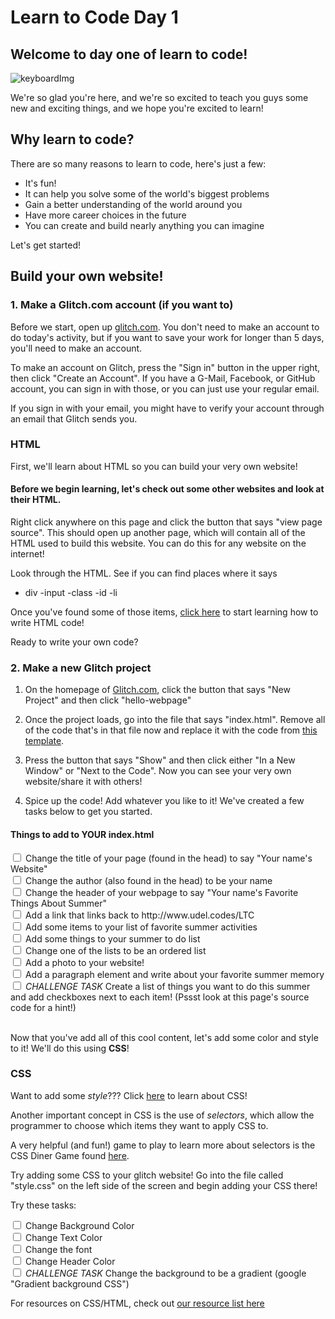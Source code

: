 <h1> Learn to Code Day 1</h1>
<h2>Welcome to day one of learn to code!</h2>

![keyboardImg](https://images.unsplash.com/photo-1585676623595-e60b97115f7e?ixlib=rb-1.2.1&ixid=eyJhcHBfaWQiOjEyMDd9&auto=format&fit=crop&w=1050&q=80)
<p> We're so glad you're here, and we're so excited to teach you guys some new and exciting things, and we hope you're excited to learn!</p>
<h2> Why learn to code? </h2>
There are so many reasons to learn to code, here's just a few: 
<ul>
  <li>It's fun!</li>
  <li>It can help you solve some of the world's biggest problems</li>
  <li>Gain a better understanding of the world around you</li>
  <li>Have more career choices in the future</li>
  <li>You can create and build nearly anything you can imagine</li>
</ul>
Let's get started! 
<h2>Build your own website!</h2>

<h3> 1. Make a Glitch.com account (if you want to) </h3>

Before we start, open up <a href="https://glitch.com" target="_blank">glitch.com</a>. You don't need to make an account to do today's activity, but if you want to save your work for longer than 5 days, you'll need to make an account. 

To make an account on Glitch, press the "Sign in" button in the upper right, then click "Create an Account". If you have a G-Mail, Facebook, or GitHub account, you can sign in with those, or you can just use your regular email.

If you sign in with your email, you might have to verify your account through an email that Glitch sends you.

<h3>HTML</h3>
First, we'll learn about HTML so you can build your very own website!

#### Before we begin learning, let's check out some other websites and look at their HTML. 

Right click anywhere on this page and click the button that says "view page source". This should open up another page, which will contain all of the HTML used to build this website. You can do this for any website on the internet!

Look through the HTML. See if you can find places where it says 

- div
-input
-class
-id
-li

Once you've found some of those items, <a href="./introtohtml/index.html" target="_blank" >click here</a> to start learning how to write HTML code! 

Ready to write your own code? 

<h3> 2. Make a new Glitch project </h3>

1. On the homepage of [Glitch.com](https://glitch.com), click the button that says "New Project" and then click "hello-webpage"

2. Once the project loads, go into the file that says "index.html". Remove all of the code that's in that file now and replace it with the code from <a href="./template.txt" target="_blank">this template</a>.

3. Press the button that says "Show" and then click either "In a New Window" or "Next to the Code". Now you can see your very own website/share it with others!

3. Spice up the code! Add whatever you like to it! We've created a few tasks below to get you started.


#### Things to add to YOUR index.html
<div>
  <input type="checkbox">
  <label>Change the title of your page (found in the head) to say "Your name's Website"</label><br>
  <input type="checkbox" >
  <label>Change the author (also found in the head) to be your name</label><br>
  <input type="checkbox" >
  <label>Change the header of your webpage to say "Your name's Favorite Things About Summer"</label><br>
  <input type="checkbox">
  <label>Add a link that links back to http://www.udel.codes/LTC</label><br> 
  <input type="checkbox">
  <label>Add some items to your list of favorite summer activities</label><br>
  <input type="checkbox" >
  <label>Add some things to your summer to do list</label><br>
  <input type="checkbox">
  <label>Change one of the lists to be an ordered list</label><br> 
  <input type="checkbox">
  <label>Add a photo to your website!</label><br>
  <input type="checkbox" >
  <label>Add a paragraph element and write about your favorite summer memory</label><br>
  <input type="checkbox" >
    <label><em>CHALLENGE TASK </em>Create a list of things you want to do this summer and add checkboxes next to each item! (Pssst look at this page's source code for a hint!)</label><br>  
</div><br>

Now that you've add all of this cool content, let's add some color and style to it! We'll do this using **CSS**!

<h3>CSS</h3>
Want to add some <i>style</i>??? Click <a href="./introtocss/index.html" target="_blank" >here</a> to learn about CSS!<br>

Another important concept in CSS is the use of *selectors*, which allow the programmer to choose which items they want to apply CSS to. 

A very helpful (and fun!) game to play to learn more about selectors is the CSS Diner Game found [here](https://flukeout.github.io/).

Try adding some CSS to your glitch website! Go into the file called "style.css" on the left side of the screen and begin adding your CSS there!

Try these tasks:

<input type="checkbox" >
  <label>Change Background Color</label><br>
<input type="checkbox" >
  <label>Change Text Color</label><br>
  <input type="checkbox" >
<label>Change the font</label><br>
  <input type="checkbox" >
<label>Change Header Color</label><br>
  <input type="checkbox" >
<label><em>CHALLENGE TASK</em> Change the background to be a gradient (google "Gradient background CSS")</label><br>


For resources on CSS/HTML, check out [our resource list here](https://udel.codes/LTC/HTMLResources)


